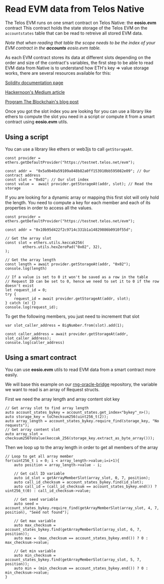 # Read EVM data from Telos Native

The Telos EVM runs on one smart contract on Telos Native: the __eosio.evm__ contract
This contract holds the state storage of the Telos EVM on the `accountstates` table that can be read to retreive all stored EVM data. 

_Note that when reading that table the scope needs to be the index of your EVM contract in the __accounts__ eosio.evm table._

As each EVM contract stores its data at different slots depending on the order and size of the contract's variables, the first step to be able to read EVM data from Native is to understand how ETH's key => value storage works, there are several resources available for this:

[Solidity documentation page](https://docs.soliditylang.org/en/v0.8.13/internals/layout_in_storage.html)

[Hackernoon's Medium article](https://medium.com/hackernoon/getting-deep-into-ethereum-how-data-is-stored-in-ethereum-e3f669d96033)

[Program The Blockchain's blog post](https://programtheblockchain.com/posts/2018/03/09/understanding-ethereum-smart-contract-storage/)

Once you got the slot index you are looking for you can use a library like ethers to compute the slot you need in a script or compute it from a smart contract using __eosio.evm__ utils.

## Using a script

You can use a library like ethers or web3js to call `getStorageAt`.

```
const provider = ethers.getDefaultProvider("https://testnet.telos.net/evm");

const addr =  "0x5a9b40a59109a848b82a0ff153910bb595082e09"; // Our contract address
const slot = "0x02"; // Our slot index
const value =  await provider.getStorageAt(addr, slot); // Read the storage
```

If you are looking for a dynamic array or mapping this first slot will only hold the length. You need to compute a key for each member and each of its properties in order to access all the values.

```
const provider = ethers.getDefaultProvider("https://testnet.telos.net/evm");

const addr = "0x10b95d422f2c9714c331b1a14829886b0910f55d";

// Get the array slot
const slot = ethers.utils.keccak256(
        ethers.utils.hexZeroPad("0x02", 32),
);

// Get the array length
const length = await provider.getStorageAt(addr, "0x02");
console.log(length)

// If a value is set to 0 it won't be saved as a row in the table
// Request ID can be set to 0, hence we need to set it to 0 if the row doesn't exist
let request_id = 0;
try {
    request_id = await provider.getStorageAt(addr, slot);
} catch (e) {}
console.log(request_id);
```

To get the following members, you just need to increment that slot
```
var slot_caller_address = BigNumber.from(slot).add(1);

const caller_address = await provider.getStorageAt(addr, slot_caller_address);
console.log(caller_address)
```

## Using a smart contract

You can use __eosio.evm__ utils to read EVM data from a smart contract more easily.

We will base this example on our [rng-oracle-bridge](https://github.com/telosnetwork/rng-oracle-bridge) repository, the variable we want to read is an array of Request structs.

First we need the array length and array content slot key
```
// Get array slot to find array length
auto account_states_bykey = account_states.get_index<"bykey"_n>();
auto storage_key = toChecksum256(uint256_t(2));
auto array_length = account_states_bykey.require_find(storage_key, "No requests");
// Get array content slot 
auto array_slot = checksum256ToValue(keccak_256(storage_key.extract_as_byte_array()));
```

Then we loop up to the array length in order to get all members of the array
```
// Loop to get all array member
for(uint256_t i = 0; i < array_length->value;i=i+1){
    auto position = array_length->value - i;
    
    // Get call ID variable
    auto id_slot = getArrayMemberSlot(array_slot, 0, 7, position); 
    auto call_id_checksum = account_states_bykey.find(id_slot);
    auto call_id = (call_id_checksum == account_states_bykey.end()) ? uint256_t(0) : call_id_checksum->value;

    // Get seed variable
    auto seed = account_states_bykey.require_find(getArrayMemberSlot(array_slot, 4, 7, position), "Seed not found");
    
    // Get max variable
    auto max_checksum = account_states_bykey.find(getArrayMemberSlot(array_slot, 6, 7, position));
    auto max = (max_checksum == account_states_bykey.end()) ? 0 : max_checksum->value;
    
    // Get min variable
    auto min_checksum = account_states_bykey.find(getArrayMemberSlot(array_slot, 5, 7, position));
    auto min = (min_checksum == account_states_bykey.end()) ? 0 : min_checksum->value;
}
```
